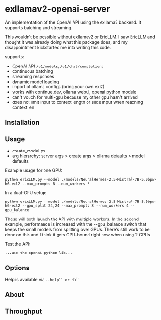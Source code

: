 # exllamav2-openai-server
An implementation of the OpenAI API using the exllama2 backend. It supports batching and streaming.

This wouldn't be possible without exllamav2 or EricLLM. I saw [EricLLM](https://github.com/epolewski/EricLLM) and thought it was already doing what this package does, and my disappointment kickstarted me into writing this code.

supports:
* OpenAI API `/v1/models`, `/v1/chat/completions`
* continuous batching
* streaming responses
* dynamic model loading
* import of ollama configs (bring your own exl2)
* works with continue.dev, ollama webui, openai python module
* can't vouch for multi-gpu because my other gpu hasn't arrived
* does not limit input to context length or slide input when reaching context len

## Installation


## Usage

* create_model.py
* arg hierarchy: server args > create args > ollama defaults > model defaults

Example usage for one GPU:
```
python ericLLM.py --model ./models/NeuralHermes-2.5-Mistral-7B-5.0bpw-h6-exl2 --max_prompts 8 --num_workers 2
```
In a dual-GPU setup:
```
python ericLLM.py --model ./models/NeuralHermes-2.5-Mistral-7B-5.0bpw-h6-exl2 --gpu_split 24,24 --max_prompts 8 --num_workers 4 --gpu_balance
```
These will both launch the API with multiple workers. In the second example, performance is increased with the --gpu_balance switch that keeps the small models from splitting over GPUs. There's still work to be done on this and I think it gets CPU-bound right now when using 2 GPUs.

Test the API:

```
...use the openai python lib...
```

## Options

Help is available via `--help`` or `-h``

## About


## Throughput
